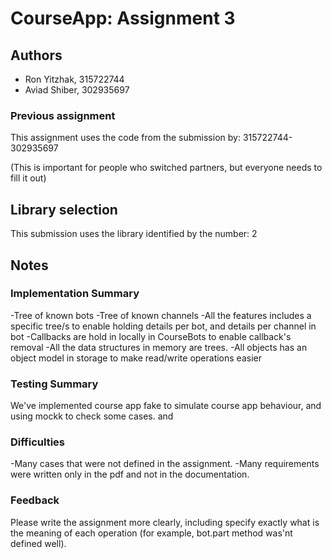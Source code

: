 # CourseApp: Assignment 3

## Authors
* Ron Yitzhak, 315722744
* Aviad Shiber, 302935697

### Previous assignment
This assignment uses the code from the submission by: 315722744-302935697

(This is important for people who switched partners, but everyone needs to fill it out)

## Library selection
This submission uses the library identified by the number: 2

## Notes

### Implementation Summary
-Tree of known bots
-Tree of known channels
-All the features includes a specific tree/s to enable holding details per bot, and details per channel in bot
-Callbacks are hold in locally in CourseBots to enable callback's removal
-All the data structures in memory are trees.
-All objects has an object model in storage to make read/write operations easier

### Testing Summary
We've implemented course app fake to simulate course app behaviour, and using mockk to check some cases.
and

### Difficulties
-Many cases that were not defined in the assignment.
-Many requirements were written only in the pdf and not in the documentation.

### Feedback
Please write the assignment more clearly, including specify exactly what is the meaning of each operation
(for example, bot.part method was'nt defined well).